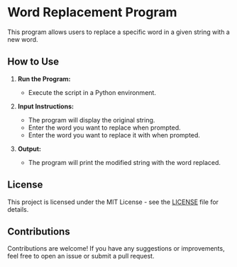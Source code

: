 # Word Replacement Program

This program allows users to replace a specific word in a given string with a new word.

## How to Use

1. **Run the Program:**
   - Execute the script in a Python environment.

2. **Input Instructions:**
   - The program will display the original string.
   - Enter the word you want to replace when prompted.
   - Enter the word you want to replace it with when prompted.

3. **Output:**
   - The program will print the modified string with the word replaced.

## License

This project is licensed under the MIT License - see the [LICENSE](LICENSE) file for details.

## Contributions

Contributions are welcome! If you have any suggestions or improvements, feel free to open an issue or submit a pull request.